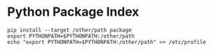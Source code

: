 Python Package Index
==

    pip install --target /other/path package
    export PYTHONPATH=$PYTHONPATH:/other/path
    echo "export PYTHONPATH=$PYTHONPATH:/other/path" >> /etc/profile

